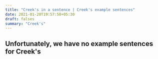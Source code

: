 ```yaml
---
title: "Creek's in a sentence | Creek's example sentences"
date: 2021-01-20T19:57:50+05:30
draft: falses
summary: "Creek's"
---
```

## Unfortunately, we have no example sentences for Creek's                 
